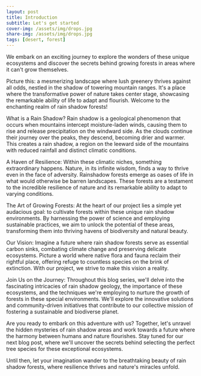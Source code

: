 ```yaml
---
layout: post
title: Introduction
subtitle: Let's get started
cover-img: /assets/img/drops.jpg
share-img: /assets/img/drops.jpg
tags: [desert, forest]
---
```

We embark on an exciting journey to explore the wonders of these unique ecosystems and discover the secrets behind growing forests in areas where it can't grow themselves.

Picture this: a mesmerizing landscape where lush greenery thrives against all odds, nestled in the shadow of towering mountain ranges. It's a place where the transformative power of nature takes center stage, showcasing the remarkable ability of life to adapt and flourish. Welcome to the enchanting realm of rain shadow forests!

What is a Rain Shadow?
Rain shadow is a geological phenomenon that occurs when mountains intercept moisture-laden winds, causing them to rise and release precipitation on the windward side. As the clouds continue their journey over the peaks, they descend, becoming drier and warmer. This creates a rain shadow, a region on the leeward side of the mountains with reduced rainfall and distinct climatic conditions.

A Haven of Resilience:
Within these climatic niches, something extraordinary happens. Nature, in its infinite wisdom, finds a way to thrive even in the face of adversity. Rainshadow forests emerge as oases of life in what would otherwise be barren landscapes. These forests are a testament to the incredible resilience of nature and its remarkable ability to adapt to varying conditions.

The Art of Growing Forests:
At the heart of our project lies a simple yet audacious goal: to cultivate forests within these unique rain shadow environments. By harnessing the power of science and employing sustainable practices, we aim to unlock the potential of these areas, transforming them into thriving havens of biodiversity and natural beauty.

Our Vision:
Imagine a future where rain shadow forests serve as essential carbon sinks, combating climate change and preserving delicate ecosystems. Picture a world where native flora and fauna reclaim their rightful place, offering refuge to countless species on the brink of extinction. With our project, we strive to make this vision a reality.

Join Us on the Journey:
Throughout this blog series, we'll delve into the fascinating intricacies of rain shadow geology, the importance of these ecosystems, and the techniques we're employing to nurture the growth of forests in these special environments. We'll explore the innovative solutions and community-driven initiatives that contribute to our collective mission of fostering a sustainable and biodiverse planet.

Are you ready to embark on this adventure with us? Together, let's unravel the hidden mysteries of rain shadow areas and work towards a future where the harmony between humans and nature flourishes. Stay tuned for our next blog post, where we'll uncover the secrets behind selecting the perfect tree species for these exceptional ecosystems.

Until then, let your imagination wander to the breathtaking beauty of rain shadow forests, where resilience thrives and nature's miracles unfold.